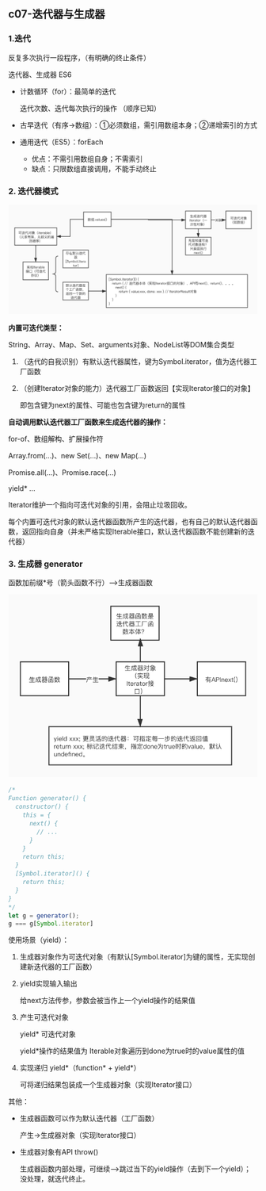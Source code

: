 ## c07-迭代器与生成器

### 1.迭代

反复多次执行一段程序，（有明确的终止条件）

迭代器、生成器 ES6

* 计数循环（for）：最简单的迭代

  迭代次数、迭代每次执行的操作      （顺序已知）

* 古早迭代（有序->数组）：①必须数组，需引用数组本身；②递增索引的方式

* 通用迭代（ES5）：forEach

  * 优点：不需引用数组自身；不需索引
  * 缺点：只限数组直接调用，不能手动终止



### 2. 迭代器模式

![迭代器模式](./images/迭代器模式.jpg)

**内置可迭代类型：**

String、Array、Map、Set、arguments对象、NodeList等DOM集合类型

1. （迭代的自我识别）有默认迭代器属性，键为Symbol.iterator，值为迭代器工厂函数

2. （创建Iterator对象的能力）迭代器工厂函数返回【实现Iterator接口的对象】

   即包含键为next的属性、可能也包含键为return的属性

**自动调用默认迭代器工厂函数来生成迭代器的操作：**

for-of、数组解构、扩展操作符

Array.from(...)、new Set(...)、new Map(...)

Promise.all(...)、Promise.race(...)

yield* ...

Iterator维护一个指向可迭代对象的引用，会阻止垃圾回收。

每个内置可迭代对象的默认迭代器函数所产生的迭代器，也有自己的默认迭代器函数，返回指向自身（并未严格实现Iterable接口，默认迭代器函数不能创建新的迭代器）



### 3. 生成器 generator

函数加前缀*号（箭头函数不行）——>生成器函数

![生成器](./images/生成器.jpg)

```javascript
/*
Function generator() {
  constructor() {
    this = {
      next() {
        // ...
      }
    }
    return this;
  }
  [Symbol.iterator]() {
    return this;
  }
}
*/
let g = generator();
g === g[Symbol.iterator]
```

使用场景（yield）：

1. 生成器对象作为可迭代对象（有默认[Symbol.iterator]为键的属性，无实现创建新迭代器的工厂函数）

2. yield实现输入输出

   给next方法传参，参数会被当作上一个yield操作的结果值

3. 产生可迭代对象 

   yield\* 可迭代对象

   yield\*操作的结果值为 Iterable对象遍历到done为true时的value属性的值

4. 实现递归 yield\*（function\* + yield\*）

   可将递归结果包装成一个生成器对象（实现Iterator接口）

其他：

* 生成器函数可以作为默认迭代器（工厂函数）

  产生->生成器对象（实现Iterator接口）

* 生成器对象有API throw()

  生成器函数内部处理，可继续——>跳过当下的yield操作（去到下一个yield）；没处理，就迭代终止。